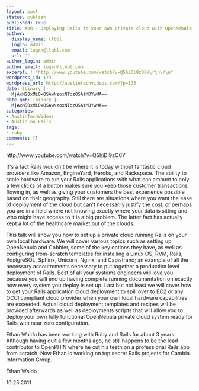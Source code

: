 ```yaml
---
layout: post
status: publish
published: true
title: AoR - Deploying Rails to your own private cloud with OpenNebula and Cobbler
author:
  display_name: llbbl
  login: admin
  email: logan@llbbl.com
  url: ''
author_login: admin
author_email: logan@llbbl.com
excerpt: ! "http://www.youtube.com/watch?v=Q5hiDl9zO6Y\r\n\r\n"
wordpress_id: 173
wordpress_url: http://austintechvideos.com/?p=173
date: !binary |-
  MjAxMS0xMi0xOSAwNzoxNTozOSAtMDYwMA==
date_gmt: !binary |-
  MjAxMS0xMi0xOSAwNzoxNTozOSAtMDYwMA==
categories:
- AustinTechVideos
- Austin on Rails
tags:
- ruby
comments: []
---
```

<p>http://www.youtube.com/watch?v=Q5hiDl9zO6Y</p>
<p><a id="more"></a><a id="more-173"></a></p>
<p>It's a fact Rails wouldn't be where it is today without fantastic cloud providers like Amazon, EngineYard, Heroku, and Rackspace. The ability to scale hardware to run your Rails applications with what can amount to only a few clicks of a button makes sure you keep those customer transactions flowing in, as well as giving your customers the best experience possible based on their geography. Still there are situations where you want the ease of deployment of the cloud but can't necessarily justify the cost, or perhaps you are in a field where not knowing exactly where your data is sitting and who might have access to it is a big problem. The latter fact has actually kept a lot of the healthcare market out of the clouds.</p>
<p>This talk will show you how to set up a private cloud running Rails on your own local hardware. We will cover various topics such as setting up OpenNebula and Cobbler, some of the key options they have, as well as configuring from-scratch templates for installing a Linux OS, RVM, Rails, PostgreSQL, Sphinx, Unicorn, Nginx, and Capistrano; an example of all the necessary accoutrements necessary to put together a production level deployment of Rails. Best of all your systems engineers will love you because you will end up having complete running documentation on exactly how every system you deploy is set up. Last but not least we will cover how to get your Rails application cloud deployment to spill over to EC2 or any OCCI compliant cloud provider when your own local hardware capabilities are exceeded. Actual cloud deployment templates and recipes will be provided afterwards as well as deployments scripts that will allow you to deploy your own fully functional OpenNebula private cloud system ready for Rails with near zero configuration.</p>
<p>Ethan Waldo has been working with Ruby and Rails for about 3 years. Although having quit a few months ago, he still happens to be the lead contributor to OpenPHIN where he cut his teeth on a professional Rails app from scratch. Now Ethan is working on top secret Rails projects for Cambia Information Group.</p>
<p>Ethan Waldo</p>
<p>10.25.2011</p>
